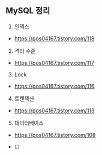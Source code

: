 ## MySQL 정리
1. 인덱스
- https://pos04167.tistory.com/118

2. 격리 수준
- https://pos04167.tistory.com/117

3. Lock
- https://pos04167.tistory.com/116

4. 트랜잭션
- https://pos04167.tistory.com/113

5. 데이터베이스
- https://pos04167.tistory.com/108

-[ ]
